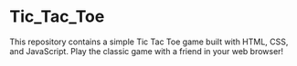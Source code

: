 # Tic_Tac_Toe
This repository contains a simple Tic Tac Toe game built with HTML, CSS, and JavaScript. Play the classic game with a friend in your web browser!
